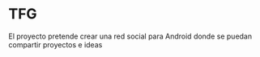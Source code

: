 # TFG
El proyecto pretende crear una red social para Android donde se puedan compartir proyectos e ideas 
